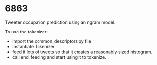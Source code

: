 6863
====

Tweeter occupation prediction using an ngram model.

To use the tokenizer:

* import the common_descriptors.py file
* instantiate Tokenizer
* feed it lots of tweets so that it creates a reasonably-sized histogram. 
* call end_feeding and start using it to tokenize.
